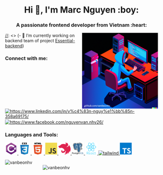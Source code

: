 <h1 align="center">Hi 👋, I'm Marc Nguyen :boy:</h1>
<h3 align="center">A passionate frontend developer from Vietnam :heart:</h3>
<img width="250" alt="coding "align="right"src="https://github.com/vanbeonhv/vanbeonhv/blob/main/Coding%20boy.png">

[//]: <> (- 🔭 I’m currently working on backend team of project [Essential-backend](https://github.com/Southern-Discoveries/essential-backend.git))

[//]: <> (- 🌱 I’m currently learning **Dot Net** )

<h3 align="left">Connect with me:</h3>

<p align="left">
<a href="https://www.linkedin.com/in/v%c4%83n-nguy%e1%bb%85n-358a69175/" target="blank"><img align="center" src="https://raw.githubusercontent.com/rahuldkjain/github-profile-readme-generator/master/src/images/icons/Social/linked-in-alt.svg" alt="https://www.linkedin.com/in/v%c4%83n-nguy%e1%bb%85n-358a69175/" height="30" width="40" /></a>
<a href="https://www.facebook.com/nguyenvan.nhv26/" target="blank"><img align="center" src="https://raw.githubusercontent.com/rahuldkjain/github-profile-readme-generator/master/src/images/icons/Social/facebook.svg" alt="https://www.facebook.com/nguyenvan.nhv26/" height="30" width="40" /></a>
</p>

<h3 align="left">Languages and Tools:</h3>
<p align="left"> <a href="https://www.w3schools.com/cs/" target="_blank" rel="noreferrer"> <img src="https://raw.githubusercontent.com/devicons/devicon/master/icons/csharp/csharp-original.svg" alt="csharp" width="40" height="40"/> </a> <a href="https://www.w3schools.com/css/" target="_blank" rel="noreferrer"> <img src="https://raw.githubusercontent.com/devicons/devicon/master/icons/css3/css3-original-wordmark.svg" alt="css3" width="40" height="40"/> </a> <a href="https://www.w3.org/html/" target="_blank" rel="noreferrer"> <img src="https://raw.githubusercontent.com/devicons/devicon/master/icons/html5/html5-original-wordmark.svg" alt="html5" width="40" height="40"/> </a> <a href="https://developer.mozilla.org/en-US/docs/Web/JavaScript" target="_blank" rel="noreferrer"> <img src="https://raw.githubusercontent.com/devicons/devicon/master/icons/javascript/javascript-original.svg" alt="javascript" width="40" height="40"/> </a> <a href="https://nestjs.com/" target="_blank" rel="noreferrer"> <img src="https://raw.githubusercontent.com/devicons/devicon/master/icons/nestjs/nestjs-plain.svg" alt="nestjs" width="40" height="40"/> </a> <a href="https://www.postgresql.org" target="_blank" rel="noreferrer"> <img src="https://raw.githubusercontent.com/devicons/devicon/master/icons/postgresql/postgresql-original-wordmark.svg" alt="postgresql" width="40" height="40"/> </a> <a href="https://reactjs.org/" target="_blank" rel="noreferrer"> <img src="https://raw.githubusercontent.com/devicons/devicon/master/icons/react/react-original-wordmark.svg" alt="react" width="40" height="40"/> </a> <a href="https://tailwindcss.com/" target="_blank" rel="noreferrer"> <img src="https://www.vectorlogo.zone/logos/tailwindcss/tailwindcss-icon.svg" alt="tailwind" width="40" height="40"/> </a> <a href="https://www.typescriptlang.org/" target="_blank" rel="noreferrer"> <img src="https://raw.githubusercontent.com/devicons/devicon/master/icons/typescript/typescript-original.svg" alt="typescript" width="40" height="40"/> </a> </p>

<p><img width="350" align="left" src="https://github-readme-stats.vercel.app/api/top-langs?username=vanbeonhv&show_icons=true&locale=en&layout=compact" alt="vanbeonhv" /></p>

<p>&nbsp;<img width="380" align="right" src="https://github-readme-stats.vercel.app/api?username=vanbeonhv&show_icons=true&locale=en" alt="vanbeonhv" /></p>
